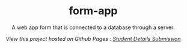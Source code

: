 <h1 align="center">form-app</h1>

<div align="center">
  
A web app form that is connected to a database through a server.
  
*View this project hosted on Github Pages : [Student Details Submission](https://safirangi.github.io/form-app/)*

</div>
